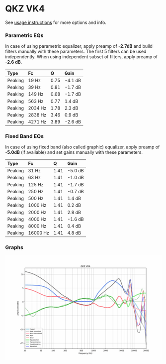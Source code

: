 # QKZ VK4
See [usage instructions](https://github.com/jaakkopasanen/AutoEq#usage) for more options and info.

### Parametric EQs
In case of using parametric equalizer, apply preamp of **-2.7dB** and build filters manually
with these parameters. The first 5 filters can be used independently.
When using independent subset of filters, apply preamp of **-2.6 dB**.

| Type    | Fc      |    Q | Gain    |
|:--------|:--------|:-----|:--------|
| Peaking | 19 Hz   | 0.75 | -4.1 dB |
| Peaking | 39 Hz   | 0.81 | -1.7 dB |
| Peaking | 149 Hz  | 0.68 | -1.7 dB |
| Peaking | 563 Hz  | 0.77 | 1.4 dB  |
| Peaking | 2034 Hz | 1.78 | 2.3 dB  |
| Peaking | 2838 Hz | 3.46 | 0.9 dB  |
| Peaking | 4271 Hz | 3.89 | -2.6 dB |

### Fixed Band EQs
In case of using fixed band (also called graphic) equalizer, apply preamp of **-5.0dB**
(if available) and set gains manually with these parameters.

| Type    | Fc       |    Q | Gain    |
|:--------|:---------|:-----|:--------|
| Peaking | 31 Hz    | 1.41 | -5.0 dB |
| Peaking | 63 Hz    | 1.41 | -1.0 dB |
| Peaking | 125 Hz   | 1.41 | -1.7 dB |
| Peaking | 250 Hz   | 1.41 | -0.7 dB |
| Peaking | 500 Hz   | 1.41 | 1.4 dB  |
| Peaking | 1000 Hz  | 1.41 | 0.2 dB  |
| Peaking | 2000 Hz  | 1.41 | 2.8 dB  |
| Peaking | 4000 Hz  | 1.41 | -1.6 dB |
| Peaking | 8000 Hz  | 1.41 | 0.4 dB  |
| Peaking | 16000 Hz | 1.41 | 4.8 dB  |

### Graphs
![](./QKZ%20VK4.png)